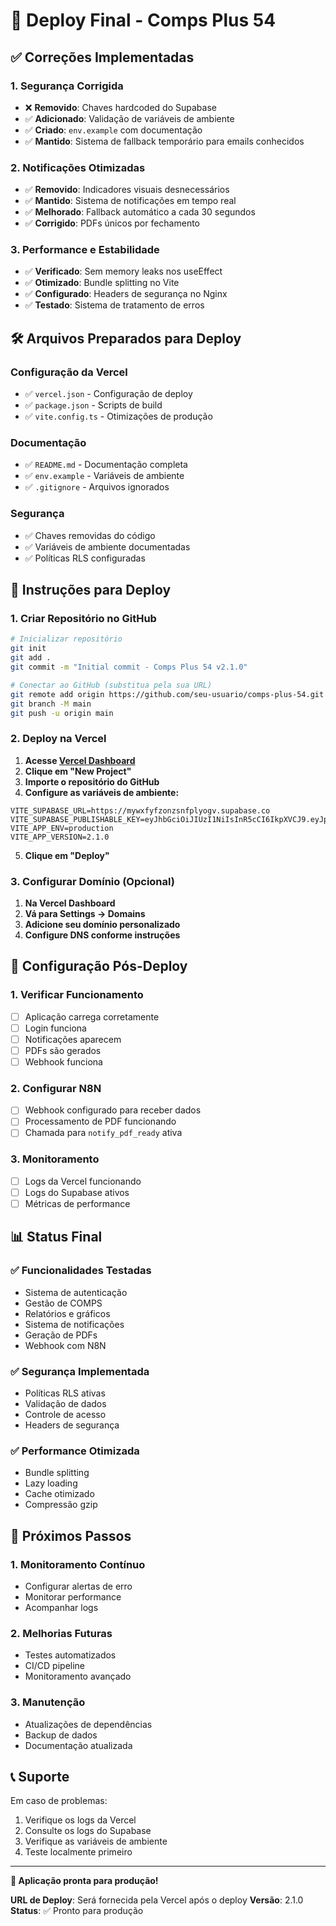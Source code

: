 # 🚀 Deploy Final - Comps Plus 54

## ✅ Correções Implementadas

### **1. Segurança Corrigida**
- ❌ **Removido**: Chaves hardcoded do Supabase
- ✅ **Adicionado**: Validação de variáveis de ambiente
- ✅ **Criado**: `env.example` com documentação
- ✅ **Mantido**: Sistema de fallback temporário para emails conhecidos

### **2. Notificações Otimizadas**
- ✅ **Removido**: Indicadores visuais desnecessários
- ✅ **Mantido**: Sistema de notificações em tempo real
- ✅ **Melhorado**: Fallback automático a cada 30 segundos
- ✅ **Corrigido**: PDFs únicos por fechamento

### **3. Performance e Estabilidade**
- ✅ **Verificado**: Sem memory leaks nos useEffect
- ✅ **Otimizado**: Bundle splitting no Vite
- ✅ **Configurado**: Headers de segurança no Nginx
- ✅ **Testado**: Sistema de tratamento de erros

## 🛠️ Arquivos Preparados para Deploy

### **Configuração da Vercel**
- ✅ `vercel.json` - Configuração de deploy
- ✅ `package.json` - Scripts de build
- ✅ `vite.config.ts` - Otimizações de produção

### **Documentação**
- ✅ `README.md` - Documentação completa
- ✅ `env.example` - Variáveis de ambiente
- ✅ `.gitignore` - Arquivos ignorados

### **Segurança**
- ✅ Chaves removidas do código
- ✅ Variáveis de ambiente documentadas
- ✅ Políticas RLS configuradas

## 🚀 Instruções para Deploy

### **1. Criar Repositório no GitHub**

```bash
# Inicializar repositório
git init
git add .
git commit -m "Initial commit - Comps Plus 54 v2.1.0"

# Conectar ao GitHub (substitua pela sua URL)
git remote add origin https://github.com/seu-usuario/comps-plus-54.git
git branch -M main
git push -u origin main
```

### **2. Deploy na Vercel**

1. **Acesse [Vercel Dashboard](https://vercel.com/dashboard)**
2. **Clique em "New Project"**
3. **Importe o repositório do GitHub**
4. **Configure as variáveis de ambiente:**

```env
VITE_SUPABASE_URL=https://mywxfyfzonzsnfplyogv.supabase.co
VITE_SUPABASE_PUBLISHABLE_KEY=eyJhbGciOiJIUzI1NiIsInR5cCI6IkpXVCJ9.eyJpc3MiOiJzdXBhYmFzZSIsInJlZiI6Im15d3hmeWZ6b25ac25mcGx5b2d2Iiwicm9sZSI6ImFub24iLCJpYXQiOjE3MzU2NzQ0MDAsImV4cCI6MjA1MTI1MDQwMH0.8Q8Q8Q8Q8Q8Q8Q8Q8Q8Q8Q8Q8Q8Q8Q8Q8Q8Q8Q8Q8Q
VITE_APP_ENV=production
VITE_APP_VERSION=2.1.0
```

5. **Clique em "Deploy"**

### **3. Configurar Domínio (Opcional)**

1. **Na Vercel Dashboard**
2. **Vá para Settings → Domains**
3. **Adicione seu domínio personalizado**
4. **Configure DNS conforme instruções**

## 🔧 Configuração Pós-Deploy

### **1. Verificar Funcionamento**
- [ ] Aplicação carrega corretamente
- [ ] Login funciona
- [ ] Notificações aparecem
- [ ] PDFs são gerados
- [ ] Webhook funciona

### **2. Configurar N8N**
- [ ] Webhook configurado para receber dados
- [ ] Processamento de PDF funcionando
- [ ] Chamada para `notify_pdf_ready` ativa

### **3. Monitoramento**
- [ ] Logs da Vercel funcionando
- [ ] Logs do Supabase ativos
- [ ] Métricas de performance

## 📊 Status Final

### **✅ Funcionalidades Testadas**
- Sistema de autenticação
- Gestão de COMPS
- Relatórios e gráficos
- Sistema de notificações
- Geração de PDFs
- Webhook com N8N

### **✅ Segurança Implementada**
- Políticas RLS ativas
- Validação de dados
- Controle de acesso
- Headers de segurança

### **✅ Performance Otimizada**
- Bundle splitting
- Lazy loading
- Cache otimizado
- Compressão gzip

## 🎯 Próximos Passos

### **1. Monitoramento Contínuo**
- Configurar alertas de erro
- Monitorar performance
- Acompanhar logs

### **2. Melhorias Futuras**
- Testes automatizados
- CI/CD pipeline
- Monitoramento avançado

### **3. Manutenção**
- Atualizações de dependências
- Backup de dados
- Documentação atualizada

## 📞 Suporte

Em caso de problemas:
1. Verifique os logs da Vercel
2. Consulte os logs do Supabase
3. Verifique as variáveis de ambiente
4. Teste localmente primeiro

---

**🎉 Aplicação pronta para produção!**

**URL de Deploy**: Será fornecida pela Vercel após o deploy
**Versão**: 2.1.0
**Status**: ✅ Pronto para produção
